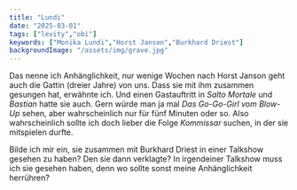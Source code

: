```yaml
---
title: "Lundi"
date: "2025-03-01"
tags: ["levity","obi"]
keywords: ["Monika Lundi","Horst Janson","Burkhard Driest"]
backgroundImage: "/assets/img/grave.jpg"
---
```

Das nenne ich Anhänglichkeit, nur wenige Wochen nach Horst Janson geht auch die Gattin (dreier Jahre) von uns. Dass sie mit ihm zusammen gesungen hat, erwähnte ich. Und einen Gastauftritt in *Salto Mortale* und *Bastian* hatte sie auch. Gern würde man ja mal *Das Go-Go-Girl vom Blow-Up* sehen, aber wahrscheinlich nur für fünf Minuten oder so. Also wahrscheinlich sollte ich doch lieber die Folge *Kommissar* suchen, in der sie mitspielen durfte.

Bilde ich mir ein, sie zusammen mit Burkhard Driest in einer Talkshow gesehen zu haben? Den sie dann verklagte? In irgendeiner Talkshow muss ich sie gesehen haben, denn wo sollte sonst meine Anhänglichkeit herrühren?